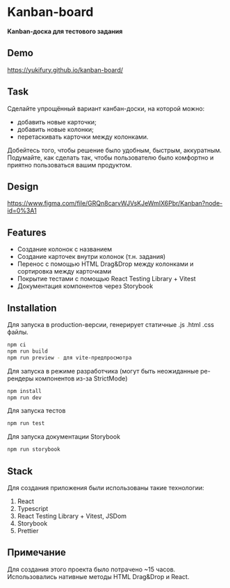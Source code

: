 # Kanban-board

**Kanban-доска для тестового задания**

## Demo
https://yukifury.github.io/kanban-board/

## Task

Сделайте упрощённый вариант канбан-доски, на которой можно:

- добавить новые карточки;
- добавить новые колонки;
- перетаскивать карточки между колонками.

Добейтесь того, чтобы решение было удобным, быстрым, аккуратным. Подумайте, как сделать так, чтобы пользователю было комфортно и приятно пользоваться вашим продуктом.

## Design

https://www.figma.com/file/GRQn8carvWJVsKJeWmIX6Pbr/Kanban?node-id=0%3A1

## Features

- Создание колонок с названием
- Создание карточек внутри колонок (т.н. задания)
- Перенос с помощью HTML Drag&Drop между колонками и сортировка между карточками
- Покрытие тестами с помощью React Testing Library + Vitest
- Документация компонентов через Storybook

## Installation

Для запуска в production-версии, генерирует статичные .js .html .css файлы.

```bash
npm ci 
npm run build
npm run preview - для vite-предпросмотра
```

Для запуска в режиме разработчика (могут быть неожиданные ре-рендеры компонентов из-за StrictMode)

```bash
npm install
npm run dev
```

Для запуска тестов

```bash
npm run test
```

Для запуска документации Storybook

```bash
npm run storybook
```

## Stack

Для создания приложения были использованы такие технологии:

1. React
2. Typescript
3. React Testing Library + Vitest, JSDom
4. Storybook
5. Prettier

## Примечание

Для создания этого проекта было потрачено ~15 часов. Использовались нативные методы HTML Drag&Drop и React.


